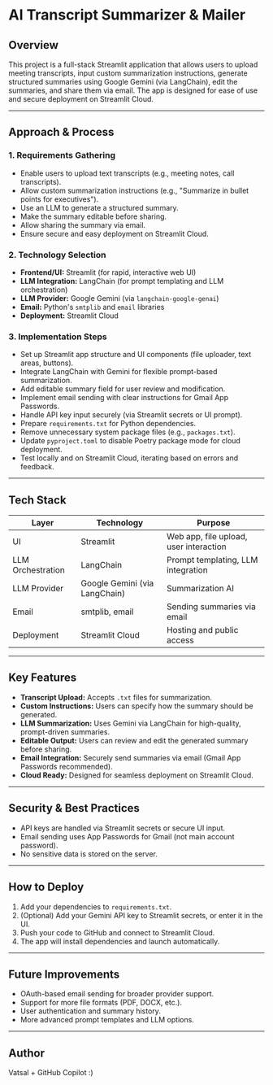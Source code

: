 # AI Transcript Summarizer & Mailer

## Overview
This project is a full-stack Streamlit application that allows users to upload meeting transcripts, input custom summarization instructions, generate structured summaries using Google Gemini (via LangChain), edit the summaries, and share them via email. The app is designed for ease of use and secure deployment on Streamlit Cloud.

---

## Approach & Process

### 1. Requirements Gathering
- Enable users to upload text transcripts (e.g., meeting notes, call transcripts).
- Allow custom summarization instructions (e.g., "Summarize in bullet points for executives").
- Use an LLM to generate a structured summary.
- Make the summary editable before sharing.
- Allow sharing the summary via email.
- Ensure secure and easy deployment on Streamlit Cloud.

### 2. Technology Selection
- **Frontend/UI:** Streamlit (for rapid, interactive web UI)
- **LLM Integration:** LangChain (for prompt templating and LLM orchestration)
- **LLM Provider:** Google Gemini (via `langchain-google-genai`)
- **Email:** Python's `smtplib` and `email` libraries
- **Deployment:** Streamlit Cloud

### 3. Implementation Steps
- Set up Streamlit app structure and UI components (file uploader, text areas, buttons).
- Integrate LangChain with Gemini for flexible prompt-based summarization.
- Add editable summary field for user review and modification.
- Implement email sending with clear instructions for Gmail App Passwords.
- Handle API key input securely (via Streamlit secrets or UI prompt).
- Prepare `requirements.txt` for Python dependencies.
- Remove unnecessary system package files (e.g., `packages.txt`).
- Update `pyproject.toml` to disable Poetry package mode for cloud deployment.
- Test locally and on Streamlit Cloud, iterating based on errors and feedback.

---

## Tech Stack

| Layer         | Technology                | Purpose                                    |
|---------------|--------------------------|--------------------------------------------|
| UI            | Streamlit                | Web app, file upload, user interaction     |
| LLM Orchestration | LangChain            | Prompt templating, LLM integration         |
| LLM Provider  | Google Gemini (via LangChain) | Summarization AI                    |
| Email         | smtplib, email           | Sending summaries via email                |
| Deployment    | Streamlit Cloud          | Hosting and public access                  |

---

## Key Features
- **Transcript Upload:** Accepts `.txt` files for summarization.
- **Custom Instructions:** Users can specify how the summary should be generated.
- **LLM Summarization:** Uses Gemini via LangChain for high-quality, prompt-driven summaries.
- **Editable Output:** Users can review and edit the generated summary before sharing.
- **Email Integration:** Securely send summaries via email (Gmail App Passwords recommended).
- **Cloud Ready:** Designed for seamless deployment on Streamlit Cloud.

---

## Security & Best Practices
- API keys are handled via Streamlit secrets or secure UI input.
- Email sending uses App Passwords for Gmail (not main account password).
- No sensitive data is stored on the server.

---

## How to Deploy
1. Add your dependencies to `requirements.txt`.
2. (Optional) Add your Gemini API key to Streamlit secrets, or enter it in the UI.
3. Push your code to GitHub and connect to Streamlit Cloud.
4. The app will install dependencies and launch automatically.

---

## Future Improvements
- OAuth-based email sending for broader provider support.
- Support for more file formats (PDF, DOCX, etc.).
- User authentication and summary history.
- More advanced prompt templates and LLM options.

---

## Author
Vatsal + GitHub Copilot :)
